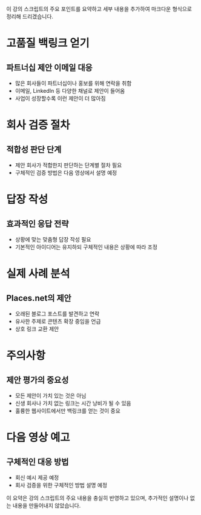이 강의 스크립트의 주요 포인트를 요약하고 세부 내용을 추가하여 마크다운 형식으로 정리해 드리겠습니다.

# 고품질 백링크 얻기

## 파트너십 제안 이메일 대응

- 많은 회사들이 파트너십이나 홍보를 위해 연락을 취함
- 이메일, LinkedIn 등 다양한 채널로 제안이 들어옴
- 사업이 성장할수록 이런 제안이 더 많아짐

# 회사 검증 절차

## 적합성 판단 단계

- 제안 회사가 적합한지 판단하는 단계별 절차 필요
- 구체적인 검증 방법은 다음 영상에서 설명 예정

# 답장 작성

## 효과적인 응답 전략

- 상황에 맞는 맞춤형 답장 작성 필요
- 기본적인 아이디어는 유지하되 구체적인 내용은 상황에 따라 조정

# 실제 사례 분석

## Places.net의 제안

- 오래된 블로그 포스트를 발견하고 연락
- 유사한 주제로 콘텐츠 확장 중임을 언급
- 상호 링크 교환 제안

# 주의사항

## 제안 평가의 중요성

- 모든 제안이 가치 있는 것은 아님
- 신생 회사나 가치 없는 링크는 시간 낭비가 될 수 있음
- 훌륭한 웹사이트에서만 백링크를 얻는 것이 중요

# 다음 영상 예고

## 구체적인 대응 방법

- 회신 예시 제공 예정
- 회사 검증을 위한 구체적인 방법 설명 예정

이 요약은 강의 스크립트의 주요 내용을 충실히 반영하고 있으며, 추가적인 설명이나 없는 내용을 만들어내지 않았습니다.
